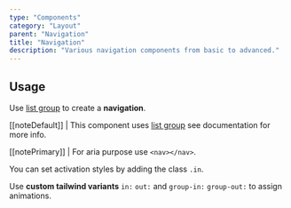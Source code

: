 ```yaml
---
type: "Components"
category: "Layout"
parent: "Navigation"
title: "Navigation"
description: "Various navigation components from basic to advanced."
---
```


## Usage

Use [list group](/components/list-group) to create a **navigation**.

[[noteDefault]]
| This component uses [list group](/components/list-group) see documentation for more info.

[[notePrimary]]
| For aria purpose use `<nav></nav>`.

You can set activation styles by adding the class `.in`.

Use **custom tailwind variants** `in:` `out:` and `group-in:` `group-out:` to assign animations.

<demo>
  <demoinline src="demos/components/navigation/usage">
  </demoinline>
</demo>
